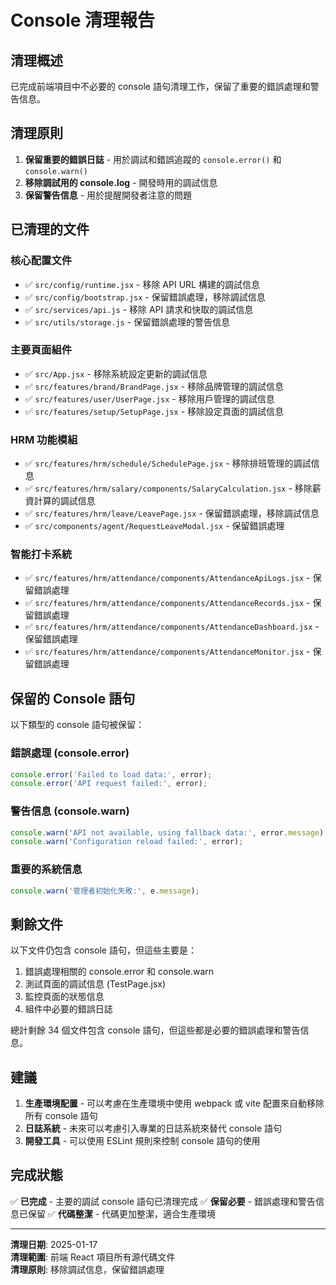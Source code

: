 # Console 清理報告

## 清理概述

已完成前端項目中不必要的 console 語句清理工作，保留了重要的錯誤處理和警告信息。

## 清理原則

1. **保留重要的錯誤日誌** - 用於調試和錯誤追蹤的 `console.error()` 和 `console.warn()`
2. **移除調試用的 console.log** - 開發時用的調試信息
3. **保留警告信息** - 用於提醒開發者注意的問題

## 已清理的文件

### 核心配置文件
- ✅ `src/config/runtime.jsx` - 移除 API URL 構建的調試信息
- ✅ `src/config/bootstrap.jsx` - 保留錯誤處理，移除調試信息
- ✅ `src/services/api.js` - 移除 API 請求和快取的調試信息
- ✅ `src/utils/storage.js` - 保留錯誤處理的警告信息

### 主要頁面組件
- ✅ `src/App.jsx` - 移除系統設定更新的調試信息
- ✅ `src/features/brand/BrandPage.jsx` - 移除品牌管理的調試信息
- ✅ `src/features/user/UserPage.jsx` - 移除用戶管理的調試信息
- ✅ `src/features/setup/SetupPage.jsx` - 移除設定頁面的調試信息

### HRM 功能模組
- ✅ `src/features/hrm/schedule/SchedulePage.jsx` - 移除排班管理的調試信息
- ✅ `src/features/hrm/salary/components/SalaryCalculation.jsx` - 移除薪資計算的調試信息
- ✅ `src/features/hrm/leave/LeavePage.jsx` - 保留錯誤處理，移除調試信息
- ✅ `src/components/agent/RequestLeaveModal.jsx` - 保留錯誤處理

### 智能打卡系統
- ✅ `src/features/hrm/attendance/components/AttendanceApiLogs.jsx` - 保留錯誤處理
- ✅ `src/features/hrm/attendance/components/AttendanceRecords.jsx` - 保留錯誤處理
- ✅ `src/features/hrm/attendance/components/AttendanceDashboard.jsx` - 保留錯誤處理
- ✅ `src/features/hrm/attendance/components/AttendanceMonitor.jsx` - 保留錯誤處理

## 保留的 Console 語句

以下類型的 console 語句被保留：

### 錯誤處理 (console.error)
```javascript
console.error('Failed to load data:', error);
console.error('API request failed:', error);
```

### 警告信息 (console.warn)
```javascript
console.warn('API not available, using fallback data:', error.message);
console.warn('Configuration reload failed:', error);
```

### 重要的系統信息
```javascript
console.warn('管理者初始化失敗:', e.message);
```

## 剩餘文件

以下文件仍包含 console 語句，但這些主要是：
1. 錯誤處理相關的 console.error 和 console.warn
2. 測試頁面的調試信息 (TestPage.jsx)
3. 監控頁面的狀態信息
4. 組件中必要的錯誤日誌

總計剩餘 34 個文件包含 console 語句，但這些都是必要的錯誤處理和警告信息。

## 建議

1. **生產環境配置** - 可以考慮在生產環境中使用 webpack 或 vite 配置來自動移除所有 console 語句
2. **日誌系統** - 未來可以考慮引入專業的日誌系統來替代 console 語句
3. **開發工具** - 可以使用 ESLint 規則來控制 console 語句的使用

## 完成狀態

✅ **已完成** - 主要的調試 console 語句已清理完成
✅ **保留必要** - 錯誤處理和警告信息已保留
✅ **代碼整潔** - 代碼更加整潔，適合生產環境

---

**清理日期**: 2025-01-17  
**清理範圍**: 前端 React 項目所有源代碼文件  
**清理原則**: 移除調試信息，保留錯誤處理